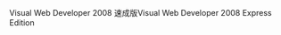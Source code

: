 <span data-ttu-id="3d796-101">Visual Web Developer 2008 速成版</span><span class="sxs-lookup"><span data-stu-id="3d796-101">Visual Web Developer 2008 Express Edition</span></span>